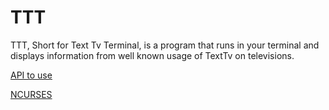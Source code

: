 # TTT
TTT, Short for Text Tv Terminal, is a program that runs in your terminal and displays information from well known usage of TextTv on televisions.

[API to use](https://texttv.nu/blogg/texttv-api)

[NCURSES](https://tldp.org/HOWTO/NCURSES-Programming-HOWTO/index.html)
